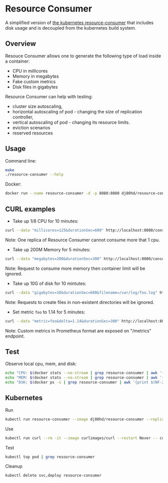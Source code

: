 # Resource Consumer

A simplified version of [the kubernetes resource-consumer](https://github.com/kubernetes/kubernetes/tree/master/test/images/resource-consumer) that includes disk usage and is decoupled from the kubernetes build system.

## Overview
Resouce Consumer allows one to generate the following type of load inside a container:
- CPU in millicores
- Memory in megabytes
- Fake custom metrics
- Disk files in gigabytes

Resource Consumer can help with testing:
- cluster size autoscaling,
- horizontal autoscaling of pod - changing the size of replication controller,
- vertical autoscaling of pod - changing its resource limits.
- eviction scenarios
- reserved resources

## Usage

Command line:
```bash
make
./resource-consumer --help
```

Docker:
```bash
docker run --name resource-consumer -d -p 8080:8080 dj80hd/resource-consumer
```


## CURL examples

* Take up 1/8 CPU for 10 minutes:
```bash
curl --data "millicores=125&durationSec=600" http://localhost:8080/consume-cpu
```
Note: One replica of Resource Consumer cannot consume more that 1 cpu.

* Take up 200M Memory for 5 minutes:
```bash
curl --data "megabytes=200&durationSec=300" http://localhost:8080/consume-mem
```
Note: Request to consume more memory then container limit will be ignored.

* Take up 10G of disk for 10 mintutes:
```bash
curl --data "gigabytes=10&durationSec=600&filename=/var/log/foo.log" http://localhost:8080/consume-disk
```
Note: Requests to create files in non-existent directories will be ignored.

* Set metric `foo` to 1.14 for 5 minutes:
```bash
curl --data "metric=foo&delta=1.14&durationSec=300" http://localhost:8080/bump-metric
```
Note: Custom metrics in Prometheus format are exposed on "/metrics" endpoint.

## Test

Observe local cpu, mem, and disk:
```bash
echo "CPU: $(docker stats --no-stream | grep resource-consumer | awk '{print $3}')" && \
echo "MEM: $(docker stats --no-stream | grep resource-consumer | awk '{print $4,$5,$6}' | tr -d ' ')" && \
echo "DSK: $(docker ps -s | grep resource-consumer | awk '{print $(NF-2),$(NF-1),$NF}')"
```

## Kubernetes

Run
```bash
kubectl run resource-consumer --image dj80hd/resource-consumer --replicas 2 --expose --port 8080
```

Use
```bash
kubectl run curl --rm -it --image curlimages/curl --restart Never -- curl --data "megabytes=200&durationSec=300" resource-consumer:8080
```

Test
```bash
kubectl top pod | grep resource-consumer
```

Cleanup
```
kubectl delete svc,deploy resource-consumer
```
